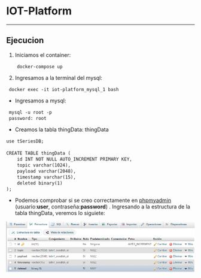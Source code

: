 # IOT-Platform

----

## Ejecucion
1. Iniciamos el container:

```
    docker-compose up
```

2. Ingresamos a la terminal del mysql:

```
 docker exec -it iot-platform_mysql_1 bash
```

* Ingresamos a mysql:
```
 mysql -u root -p
 password: root
```

* Creamos la tabla thingData:
thingData
```
use tSeriesDB;

CREATE TABLE thingData (
    id INT NOT NULL AUTO_INCREMENT PRIMARY KEY,
    topic varchar(1024),
    payload varchar(2048),
    timestamp varchar(15),
    deleted binary(1)
);
```
* Podemos comprobar si se creo correctamente en [phpmyadmin](localhost:8080) (usuario:**user**, contraseña:**password**) . Ingresando a la estructura de la tabla thingData, veremos lo siguiete:

![Estructura de tabla](/images/Estructura_mysql.png)




